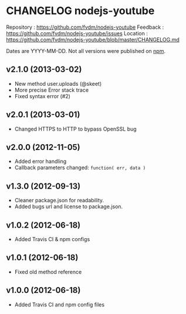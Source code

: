 CHANGELOG nodejs-youtube
========================

Repository : https://github.com/fvdm/nodejs-youtube
Feedback   : https://github.com/fvdm/nodejs-youtube/issues
Location   : https://github.com/fvdm/nodejs-youtube/blob/master/CHANGELOG.md


Dates are YYYY-MM-DD.
Not all versions were published on [npm](https://npmjs.org/package/youtube-feeds).


v2.1.0 (2013-03-02)
-------------------
* New method user.uploads (@skeet)
* More precise Error stack trace
* Fixed syntax error (#2)


v2.0.1 (2013-03-01)
-------------------
* Changed HTTPS to HTTP to bypass OpenSSL bug


v2.0.0 (2012-11-05)
-------------------
* Added error handling
* Callback parameters changed: `function( err, data )`


v1.3.0 (2012-09-13)
-------------------
* Cleaner package.json for readability.
* Added bugs url and license to package.json.


v1.0.2 (2012-06-18)
-------------------
* Added Travis CI & npm configs


v1.0.1 (2012-06-18)
-------------------
* Fixed old method reference


v1.0.0 (2012-06-18)
-------------------
* Added Travis CI and npm config files